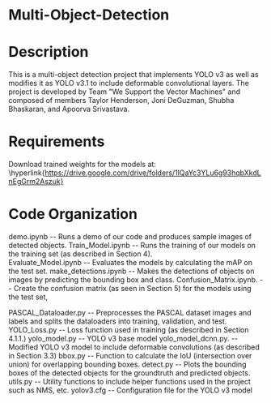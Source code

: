 # Multi-Object-Detection

Description
=========
This is a multi-object detection project that implements YOLO v3 as well as modifies it as YOLO v3.1 to include deformable convolutional layers. The project is developed by Team "We Support the Vector Machines" and composed of members Taylor Henderson, Joni DeGuzman, Shubha Bhaskaran, and Apoorva Srivastava.


Requirements
===========
Download trained weights for the models at:
\hyperlink{https://drive.google.com/drive/folders/1lQaYc3YLu6g93hqbXkdLnEgGrm2Aszuk}


Code Organization
==============
demo.ipynb                     	--  Runs a demo of our code and produces sample images of detected objects. 
Train_Model.ipynb		--  Runs the training of our models on the training set (as described in Section 4).	
Evaluate_Model.ipynb	--  Evaluates the models by calculating the mAP on the test set.
make_detections.ipynb	--  Makes the detections of objects on images by predicting the bounding box and class.
Confusion_Matrix.ipynb.   --  Create the confusion matrix (as seen in Section 5) for the models using the test set,

PASCAL_Dataloader.py	-- Preprocesses the PASCAL dataset images and labels and splits the dataloaders into training, validation, and test.
YOLO_Loss.py                  -- Loss function used in training (as described in Section 4.1.1.)
yolo_model.py			-- YOLO v3 base model
yolo_model_dcnn.py.        -- Modified YOLO v3 model to include deformable convolutions (as described in Section 3.3)
bbox.py				-- Function to calculate the IoU (intersection over union) for overlapping bounding boxes. 
detect.py				-- Plots the bounding boxes of the detected objects for the groundtruth and predicted objects.
utils.py				-- Utility functions to include helper functions used in the project such as NMS, etc.
yolov3.cfg				-- Configuration file for the YOLO v3 model

